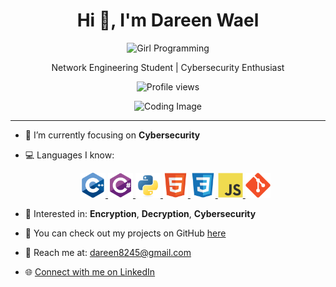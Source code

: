 <h1 align="center">Hi 👋, I'm Dareen Wael</h1>


<p align="center">
  <img src="https://i.pinimg.com/originals/1e/0c/8d/1e0c8d487fbaf4f2f7a1e157eb8375d2.gif" alt="Girl Programming" width="400"/>
</p>

<p align="center">
  Network Engineering Student | Cybersecurity Enthusiast 
</p>

<p align="center">
  <img src="https://komarev.com/ghpvc/?username=YourGitHubUsername&color=blue" alt="Profile views"/>
</p>

<p align="center">
  <img src="https://i.pinimg.com/originals/4a/79/f2/4a79f2017ec7a9e39f39d0065b9f4556.jpg" alt="Coding Image" width="400"/>
</p>

---

- 🌱 I’m currently focusing on **Cybersecurity** 
- 💻 Languages I know:  
  <p align="center">
    <a href="https://cplusplus.com/" target="_blank"> <img src="https://raw.githubusercontent.com/devicons/devicon/master/icons/cplusplus/cplusplus-original.svg" alt="C++" width="40" height="40"/> </a>
    <a href="https://docs.microsoft.com/en-us/dotnet/csharp/" target="_blank"> <img src="https://raw.githubusercontent.com/devicons/devicon/master/icons/csharp/csharp-original.svg" alt="C#" width="40" height="40"/> </a>
    <a href="https://www.python.org/" target="_blank"> <img src="https://raw.githubusercontent.com/devicons/devicon/master/icons/python/python-original.svg" alt="Python" width="40" height="40"/> </a>
    <a href="https://developer.mozilla.org/en-US/docs/Web/HTML" target="_blank"> <img src="https://raw.githubusercontent.com/devicons/devicon/master/icons/html5/html5-original.svg" alt="HTML" width="40" height="40"/> </a>
    <a href="https://developer.mozilla.org/en-US/docs/Web/CSS" target="_blank"> <img src="https://raw.githubusercontent.com/devicons/devicon/master/icons/css3/css3-original.svg" alt="CSS" width="40" height="40"/> </a>
    <a href="https://developer.mozilla.org/en-US/docs/Web/JavaScript" target="_blank"> <img src="https://raw.githubusercontent.com/devicons/devicon/master/icons/javascript/javascript-original.svg" alt="JavaScript" width="40" height="40"/> </a>
    <a href="https://git-scm.com/" target="_blank"> <img src="https://raw.githubusercontent.com/devicons/devicon/master/icons/git/git-original.svg" alt="Git" width="40" height="40"/> </a>
  </p>

- 🔐 Interested in: **Encryption**, **Decryption**, **Cybersecurity**
- 📂 You can check out my projects on GitHub [here](https://github.com/YourGitHubUsername)
- 📧 Reach me at: [dareen8245@gmail.com](mailto:dareen8245@gmail.com)
- 🌐 [Connect with me on LinkedIn](https://www.linkedin.com/in/dareen-wael-70509a274/)


<!---
Dareenwael/Dareenwael is a ✨ special ✨ repository because its `README.md` (this file) appears on your GitHub profile.
You can click the Preview link to take a look at your changes.
--->
